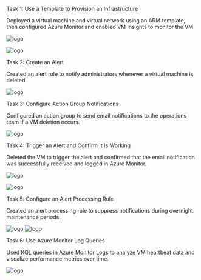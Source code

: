 

Task 1: Use a Template to Provision an Infrastructure

Deployed a virtual machine and virtual network using an ARM template, then configured Azure Monitor and enabled VM Insights to monitor the VM.

![logo](https://github.com/dy1000/Azure-Administrator-AZ-104-Labs/blob/main/Labs/All-Files/lab11-pic1.png)

![logo](https://github.com/dy1000/Azure-Administrator-AZ-104-Labs/blob/main/Labs/All-Files/lab11-pic2.png)

Task 2: Create an Alert

Created an alert rule to notify administrators whenever a virtual machine is deleted.

![logo](https://github.com/dy1000/Azure-Administrator-AZ-104-Labs/blob/main/Labs/All-Files/lab11-pic3.png)

Task 3: Configure Action Group Notifications

Configured an action group to send email notifications to the operations team if a VM deletion occurs.

![logo](https://github.com/dy1000/Azure-Administrator-AZ-104-Labs/blob/main/Labs/All-Files/lab11-pic4.png)

Task 4: Trigger an Alert and Confirm It Is Working

Deleted the VM to trigger the alert and confirmed that the email notification was successfully received and logged in Azure Monitor.

![logo](https://github.com/dy1000/Azure-Administrator-AZ-104-Labs/blob/main/Labs/All-Files/lab11-pic5.png)

![logo](https://github.com/dy1000/Azure-Administrator-AZ-104-Labs/blob/main/Labs/All-Files/lab11-pic6.png)

Task 5: Configure an Alert Processing Rule

Created an alert processing rule to suppress notifications during overnight maintenance periods.

![logo](https://github.com/dy1000/Azure-Administrator-AZ-104-Labs/blob/main/Labs/All-Files/lab11-pic7.png)
![logo](https://github.com/dy1000/Azure-Administrator-AZ-104-Labs/blob/main/Labs/All-Files/lab11-pic8.png)

Task 6: Use Azure Monitor Log Queries

Used KQL queries in Azure Monitor Logs to analyze VM heartbeat data and visualize performance metrics over time.

![logo](https://github.com/dy1000/Azure-Administrator-AZ-104-Labs/blob/main/Labs/All-Files/lab11-pic9.png)


